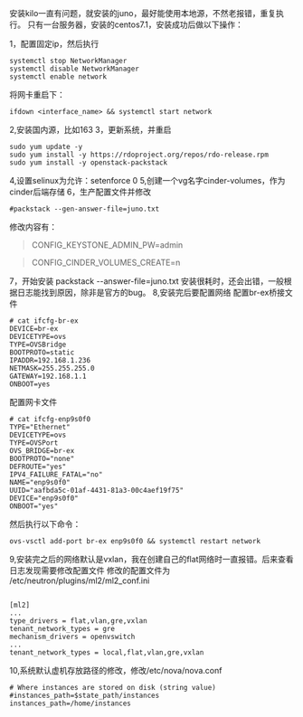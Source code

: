 安装kilo一直有问题，就安装的juno，最好能使用本地源，不然老报错，重复执行。
只有一台服务器，安装的centos7.1，安装成功后做以下操作：

1，配置固定ip，然后执行
```
systemctl stop NetworkManager
systemctl disable NetworkManager
systemctl enable network
```
将网卡重启下：
```
ifdown <interface_name> && systemctl start network
```
2,安装国内源，比如163
3，更新系统，并重启
```
sudo yum update -y
sudo yum install -y https://rdoproject.org/repos/rdo-release.rpm
sudo yum install -y openstack-packstack
```
4,设置selinux为允许：setenforce 0
5,创建一个vg名字cinder-volumes，作为cinder后端存储
6，生产配置文件并修改
```
#packstack --gen-answer-file=juno.txt
```
修改内容有：
>CONFIG_KEYSTONE_ADMIN_PW=admin

>CONFIG_CINDER_VOLUMES_CREATE=n

7，开始安装
packstack --answer-file=juno.txt
安装很耗时，还会出错，一般根据日志能找到原因，除非是官方的bug。
8,安装完后要配置网络
配置br-ex桥接文件
```
# cat ifcfg-br-ex 
DEVICE=br-ex
DEVICETYPE=ovs
TYPE=OVSBridge
BOOTPROTO=static
IPADDR=192.168.1.236
NETMASK=255.255.255.0
GATEWAY=192.168.1.1
ONBOOT=yes
```
配置网卡文件
```
# cat ifcfg-enp9s0f0 
TYPE="Ethernet"
DEVICETYPE=ovs
TYPE=OVSPort
OVS_BRIDGE=br-ex
BOOTPROTO="none"
DEFROUTE="yes"
IPV4_FAILURE_FATAL="no"
NAME="enp9s0f0"
UUID="aafbda5c-01af-4431-81a3-00c4aef19f75"
DEVICE="enp9s0f0"
ONBOOT="yes"
```
然后执行以下命令：
```
ovs-vsctl add-port br-ex enp9s0f0 && systemctl restart network
```

9,安装完之后的网络默认是vxlan，我在创建自己的flat网络时一直报错。后来查看日志发现需要修改配置文件
修改的配置文件为 /etc/neutron/plugins/ml2/ml2_conf.ini
```

[ml2]
...
type_drivers = flat,vlan,gre,vxlan
tenant_network_types = gre
mechanism_drivers = openvswitch
...
tenant_network_types = local,flat,vlan,gre,vxlan
```
10,系统默认虚机存放路径的修改，修改/etc/nova/nova.conf
```
# Where instances are stored on disk (string value)
#instances_path=$state_path/instances
instances_path=/home/instances
```


